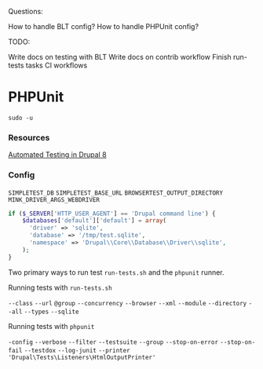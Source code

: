 Questions:

How to handle BLT config?
How to handle PHPUnit config?

TODO:

Write docs on testing with BLT
Write docs on contrib workflow
Finish run-tests tasks
CI workflows


# PHPUnit


`sudo -u` 

### Resources
[Automated Testing in Drupal 8](https://drupalize.me/series/automated-testing-drupal-8)


### Config

`SIMPLETEST_DB`
`SIMPLETEST_BASE_URL`
`BROWSERTEST_OUTPUT_DIRECTORY`
`MINK_DRIVER_ARGS_WEBDRIVER`


```php
if ($_SERVER['HTTP_USER_AGENT'] == 'Drupal command line') {
    $databases['default']['default'] = array(
      'driver' => 'sqlite',
      'database' => '/tmp/test.sqlite',
      'namespace' => 'Drupal\\Core\\Database\\Driver\\sqlite',
    );
}
```


Two primary ways to run test `run-tests.sh` and the `phpunit` runner.

Running tests with `run-tests.sh`

`--class`
`--url`
`@group`
`--concurrency`
`--browser`
`--xml`
`--module`
`--directory`
`--all`
`--types`
`--sqlite`

Running tests with `phpunit`

`-config`
`--verbose`
`--filter`
`--testsuite`
`--group`
`--stop-on-error`
`--stop-on-fail`
`--testdox`
`--log-junit`
`--printer` `'Drupal\Tests\Listeners\HtmlOutputPrinter'`

